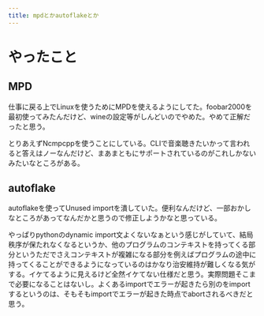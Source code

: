 ```yaml
---
title: mpdとかautoflakeとか
---
```


# やったこと

## MPD

仕事に戻る上でLinuxを使うためにMPDを使えるようにしてた。foobar2000を最初使ってみたんだけど、wineの設定等がしんどいのでやめた。やめて正解だったと思う。

とりあえずNcmpcppを使うことにしている。CLIで音楽聴きたいかって言われると答えはノーなんだけど、まあまともにサポートされているのがこれしかないみたいなところがある。

## autoflake

autoflakeを使ってUnused importを潰していた。便利なんだけど、一部おかしなところがあってなんだかと思うので修正しようかなと思っている。

やっぱりpythonのdynamic import文よくないなぁという感じがしていて、結局秩序が保たれなくなるというか、他のプログラムのコンテキストを持ってくる部分というただでさえコンテキストが複雑になる部分を例えばプログラムの途中に持ってくることができるようになっているのはかなり治安維持が難しくなる気がする。イケてるように見えるけど全然イケてない仕様だと思う。実際問題そこまで必要になることはないし。よくあるimportでエラーが起きたら別のをimportするというのは、そもそもimportでエラーが起きた時点でabortされるべきだと思う。